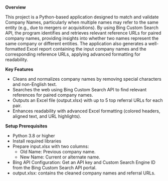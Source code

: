 **Overview**

This project is a Python-based application designed to match and validate Company Names, particularly when multiple names may refer to the same entity (e.g., due to mergers or acquisitions). By using Bing Custom Search API, the program identifies and retrieves relevant reference URLs for paired company names, providing insights into whether two names represent the same company or different entities. The application also generates a well-formatted Excel report containing the input company names and the corresponding reference URLs, applying advanced formatting for readability.

**Key Features**

- Cleans and normalizes company names by removing special characters and non-English text.
- Searches the web using Bing Custom Search API to find relevant references for paired company names.
- Outputs an Excel file (output.xlsx) with up to 5 top referral URLs for each pair.
- Enhances readability with advanced Excel formatting (colored headers, aligned text, and URL highlights).

**Setup Prerequisites**

* Python 3.8 or higher
* Install required libraries
* Prepare input.xlsx with two columns:
  - Old Name: Previous company name.
  - New Name: Current or alternate name.
* Bing API Configuration: Get an API key and Custom Search Engine ID from the Bing Custom Search API portal.
* output.xlsx: contains the cleaned company names and referral URLs.
